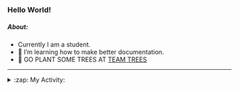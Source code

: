 ### Hello World!

##### About:
- Currently I am a student.
- 🌱 I’m learning how to make better documentation.
- 🌱 GO PLANT SOME TREES AT [TEAM TREES](https://teamtrees.org/)

---
<details>
  <summary>:zap: My Activity:</summary>
  
<!--START_SECTION:waka-->
![Code Time](http://img.shields.io/badge/Code%20Time-1%2C163%20hrs%208%20mins-blue)

**I'm a Night 🦉** 

```text
🌞 Morning                1901 commits        ███░░░░░░░░░░░░░░░░░░░░░░   10.13 % 
🌆 Daytime                6389 commits        █████████░░░░░░░░░░░░░░░░   34.03 % 
🌃 Evening                5342 commits        ███████░░░░░░░░░░░░░░░░░░   28.46 % 
🌙 Night                  5140 commits        ███████░░░░░░░░░░░░░░░░░░   27.38 % 
```
📅 **I'm Most Productive on Wednesday** 

```text
Monday                   2658 commits        ████░░░░░░░░░░░░░░░░░░░░░   14.16 % 
Tuesday                  2575 commits        ███░░░░░░░░░░░░░░░░░░░░░░   13.72 % 
Wednesday                4379 commits        ██████░░░░░░░░░░░░░░░░░░░   23.33 % 
Thursday                 2415 commits        ███░░░░░░░░░░░░░░░░░░░░░░   12.86 % 
Friday                   1943 commits        ███░░░░░░░░░░░░░░░░░░░░░░   10.35 % 
Saturday                 1641 commits        ██░░░░░░░░░░░░░░░░░░░░░░░   08.74 % 
Sunday                   3161 commits        ████░░░░░░░░░░░░░░░░░░░░░   16.84 % 
```


📊 **This Week I Spent My Time On** 

```text
🔥 Editors: 
IntelliJ                 3 hrs 20 mins       █████████████████████████   100.00 % 

🐱‍💻 Projects: 
intro                    3 hrs 19 mins       █████████████████████████   99.05 % 
Unknown Project          1 min               ░░░░░░░░░░░░░░░░░░░░░░░░░   00.64 % 
android-demo             0 secs              ░░░░░░░░░░░░░░░░░░░░░░░░░   00.30 % 
```


 Last Updated on 18/08/2023 11:10:31 UTC
<!--END_SECTION:waka-->
</details>
